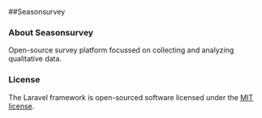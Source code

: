 
##Seasonsurvey

### About Seasonsurvey

Open-source survey platform focussed on collecting and analyzing qualitative data.

### License

The Laravel framework is open-sourced software licensed under the [MIT license](https://opensource.org/licenses/MIT).
